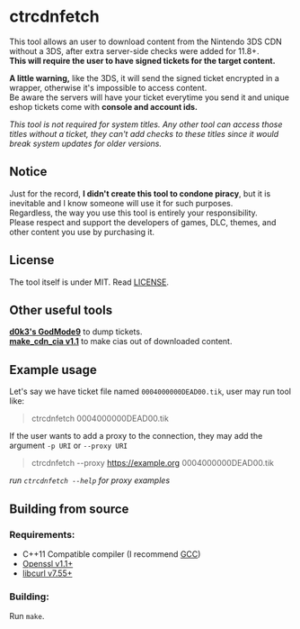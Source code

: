 ctrcdnfetch
===========

This tool allows an user to download content from the Nintendo 3DS CDN without a 3DS, after extra server-side checks were added for 11.8+.\
**This will require the user to have signed tickets for the target content.**

**A little warning,** like the 3DS, it will send the signed ticket encrypted in a wrapper, otherwise it's impossible to access content.\
Be aware the servers will have your ticket everytime you send it and unique eshop tickets come with **console and account ids.**

*This tool is not required for system titles. Any other tool can access those titles without a ticket, they can't add checks to these titles since it would break system updates for older versions.*

Notice
------

Just for the record, **I didn't create this tool to condone piracy**, but it is inevitable and I know someone will use it for such purposes.\
Regardless, the way you use this tool is entirely your responsibility.\
Please respect and support the developers of games, DLC, themes, and other content you use by purchasing it.

License
-------

The tool itself is under MIT. Read [LICENSE](LICENSE).

Other useful tools
------------------

[**d0k3's GodMode9**](https://github.com/d0k3/GodMode9) to dump tickets.\
[**make_cdn_cia v1.1**](https://github.com/llakssz/make_cdn_cia) to make cias out of downloaded content.

Example usage
-------------

Let's say we have ticket file named `0004000000DEAD00.tik`, user may run tool like:
>ctrcdnfetch 0004000000DEAD00.tik

If the user wants to add a proxy to the connection, they may add the argument `-p URI` or `--proxy URI`
>ctrcdnfetch --proxy https://example.org 0004000000DEAD00.tik

*run `ctrcdnfetch --help` for proxy examples*

Building from source
--------------------

### Requirements:

+ C++11 Compatible compiler (I recommend [GCC](https://www.gnu.org/software/gcc))
+ [Openssl v1.1+](https://www.openssl.org)
+ [libcurl v7.55+](https://curl.haxx.se)

### Building:

Run `make`.